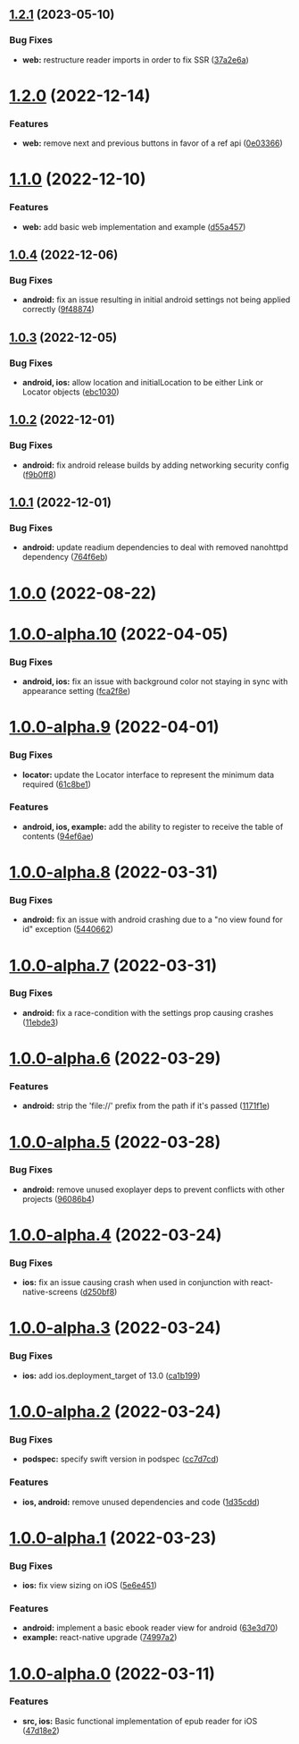## [1.2.1](https://github.com/5-stones/react-native-readium/compare/v1.2.0...v1.2.1) (2023-05-10)


### Bug Fixes

* **web:** restructure reader imports in order to fix SSR ([37a2e6a](https://github.com/5-stones/react-native-readium/commit/37a2e6ae8380b902f8e2b38b46e027b1965bfde6))



# [1.2.0](https://github.com/5-stones/react-native-readium/compare/v1.1.0...v1.2.0) (2022-12-14)


### Features

* **web:** remove next and previous buttons in favor of a ref api ([0e03366](https://github.com/5-stones/react-native-readium/commit/0e033667eef2abf06dfb949ef831b68f9dc51d2c))



# [1.1.0](https://github.com/5-stones/react-native-readium/compare/v1.0.4...v1.1.0) (2022-12-10)


### Features

* **web:** add basic web implementation and example ([d55a457](https://github.com/5-stones/react-native-readium/commit/d55a457b71213de4536294709788b50b74076622))



## [1.0.4](https://github.com/5-stones/react-native-readium/compare/v1.0.3...v1.0.4) (2022-12-06)


### Bug Fixes

* **android:** fix an issue resulting in initial android settings not being applied correctly ([9f48874](https://github.com/5-stones/react-native-readium/commit/9f488746759f51effdbf62b3da1ffe036369bffd))



## [1.0.3](https://github.com/5-stones/react-native-readium/compare/v1.0.2...v1.0.3) (2022-12-05)


### Bug Fixes

* **android, ios:** allow location and initialLocation to be either Link or Locator objects ([ebc1030](https://github.com/5-stones/react-native-readium/commit/ebc103075d305bcdf8db263d7455d5b07536288b))



## [1.0.2](https://github.com/5-stones/react-native-readium/compare/v1.0.1...v1.0.2) (2022-12-01)


### Bug Fixes

* **android:** fix android release builds by adding networking security config ([f9b0ff8](https://github.com/5-stones/react-native-readium/commit/f9b0ff80676f9e673352546857faab2163e8a1bb))



## [1.0.1](https://github.com/5-stones/react-native-readium/compare/v1.0.0...v1.0.1) (2022-12-01)


### Bug Fixes

* **android:** update readium dependencies to deal with removed nanohttpd dependency ([764f6eb](https://github.com/5-stones/react-native-readium/commit/764f6ebc1de0ddd509b7ca89dd736eace4348d3d))



# [1.0.0](https://github.com/5-stones/react-native-readium/compare/v1.0.0-alpha.10...v1.0.0) (2022-08-22)



# [1.0.0-alpha.10](https://github.com/5-stones/react-native-readium/compare/v1.0.0-alpha.9...v1.0.0-alpha.10) (2022-04-05)


### Bug Fixes

* **android, ios:** fix an issue with background color not staying in sync with appearance setting ([fca2f8e](https://github.com/5-stones/react-native-readium/commit/fca2f8e20e3ed0b5558caf1b3f2abd5f4f8bb3d5))



# [1.0.0-alpha.9](https://github.com/5-stones/react-native-readium/compare/v1.0.0-alpha.8...v1.0.0-alpha.9) (2022-04-01)


### Bug Fixes

* **locator:** update the Locator interface to represent the minimum data required ([61c8be1](https://github.com/5-stones/react-native-readium/commit/61c8be1073e92a9c408ecde995e764502f2a5538))


### Features

* **android, ios, example:** add the ability to register to receive the table of contents ([94ef6ae](https://github.com/5-stones/react-native-readium/commit/94ef6ae790efe53cce8b3b945bfc4f0bd712e178))



# [1.0.0-alpha.8](https://github.com/5-stones/react-native-readium/compare/v1.0.0-alpha.7...v1.0.0-alpha.8) (2022-03-31)


### Bug Fixes

* **android:** fix an issue with android crashing due to a "no view found for id" exception ([5440662](https://github.com/5-stones/react-native-readium/commit/54406625dfbca5c1dcfa23030df8325d53d2ddbb))



# [1.0.0-alpha.7](https://github.com/5-stones/react-native-readium/compare/v1.0.0-alpha.6...v1.0.0-alpha.7) (2022-03-31)


### Bug Fixes

* **android:** fix a race-condition with the settings prop causing crashes ([11ebde3](https://github.com/5-stones/react-native-readium/commit/11ebde35184622ff045a41e8f971b46a389c0dc0))



# [1.0.0-alpha.6](https://github.com/5-stones/react-native-readium/compare/v1.0.0-alpha.5...v1.0.0-alpha.6) (2022-03-29)


### Features

* **android:** strip the 'file://' prefix from the path if it's passed ([1171f1e](https://github.com/5-stones/react-native-readium/commit/1171f1e2ec553f51c7be1aa1b3973433f3bd6939))



# [1.0.0-alpha.5](https://github.com/5-stones/react-native-readium/compare/v1.0.0-alpha.4...v1.0.0-alpha.5) (2022-03-28)


### Bug Fixes

* **android:** remove unused exoplayer deps to prevent conflicts with other projects ([96086b4](https://github.com/5-stones/react-native-readium/commit/96086b4cf0305b9799b6c632c4c6e57422375479))



# [1.0.0-alpha.4](https://github.com/5-stones/react-native-readium/compare/v1.0.0-alpha.3...v1.0.0-alpha.4) (2022-03-24)


### Bug Fixes

* **ios:** fix an issue causing crash when used in conjunction with react-native-screens ([d250bf8](https://github.com/5-stones/react-native-readium/commit/d250bf8294e133a7fd29d3eb92e68f9682f46f63))



# [1.0.0-alpha.3](https://github.com/5-stones/react-native-readium/compare/v1.0.0-alpha.2...v1.0.0-alpha.3) (2022-03-24)


### Bug Fixes

* **ios:** add ios.deployment_target of 13.0 ([ca1b199](https://github.com/5-stones/react-native-readium/commit/ca1b199bae3dea3347aed26135f1e1de61c61fff))



# [1.0.0-alpha.2](https://github.com/5-stones/react-native-readium/compare/v1.0.0-alpha.1...v1.0.0-alpha.2) (2022-03-24)


### Bug Fixes

* **podspec:** specify swift version in podspec ([cc7d7cd](https://github.com/5-stones/react-native-readium/commit/cc7d7cd8ae7fc65623b06825f0431b7b79612ec1))


### Features

* **ios, android:** remove unused dependencies and code ([1d35cdd](https://github.com/5-stones/react-native-readium/commit/1d35cdd6ba9bfda33f72381bb880cb4a401e4154))



# [1.0.0-alpha.1](https://github.com/5-stones/react-native-readium/compare/v1.0.0-alpha.0...v1.0.0-alpha.1) (2022-03-23)


### Bug Fixes

* **ios:** fix view sizing on iOS ([5e6e451](https://github.com/5-stones/react-native-readium/commit/5e6e451e6c4c75dcf35a11a1b348f8911660247f))


### Features

* **android:** implement a basic ebook reader view for android ([63e3d70](https://github.com/5-stones/react-native-readium/commit/63e3d70016675bbf3b2d2dea1acb47c32824dc7c))
* **example:** react-native upgrade ([74997a2](https://github.com/5-stones/react-native-readium/commit/74997a20d0821dbd80493d5051a45e1ba9cec9b1))



# [1.0.0-alpha.0](https://github.com/5-stones/react-native-readium/compare/47d18e28b8ee9a7e6cb83eb93837fbe6169d9180...v1.0.0-alpha.0) (2022-03-11)


### Features

* **src, ios:** Basic functional implementation of epub reader for iOS ([47d18e2](https://github.com/5-stones/react-native-readium/commit/47d18e28b8ee9a7e6cb83eb93837fbe6169d9180))



